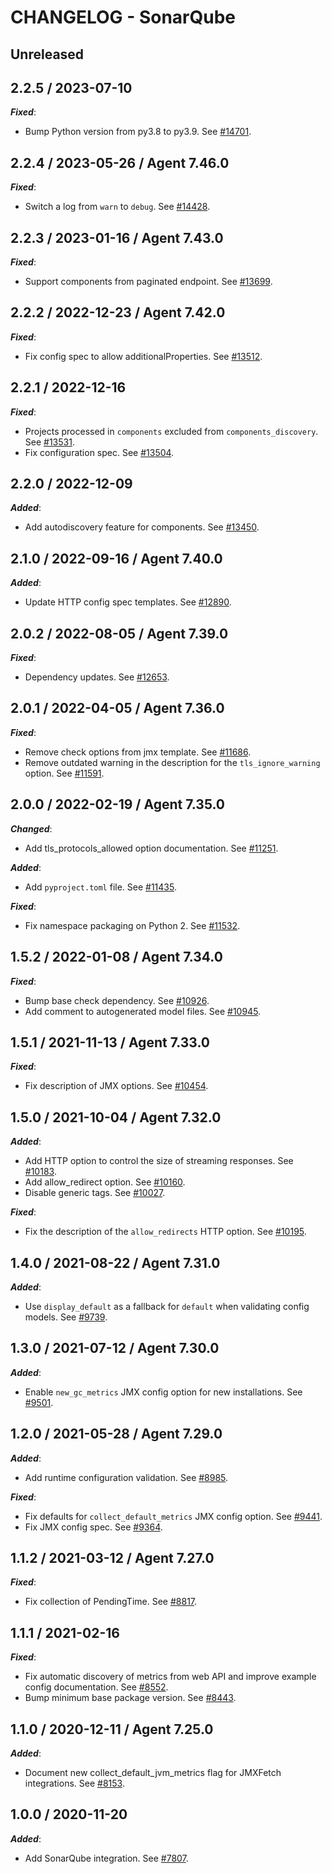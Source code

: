 # CHANGELOG - SonarQube

## Unreleased

## 2.2.5 / 2023-07-10

***Fixed***:

* Bump Python version from py3.8 to py3.9. See [#14701](https://github.com/DataDog/integrations-core/pull/14701).

## 2.2.4 / 2023-05-26 / Agent 7.46.0

***Fixed***:

* Switch a log from `warn` to `debug`. See [#14428](https://github.com/DataDog/integrations-core/pull/14428).

## 2.2.3 / 2023-01-16 / Agent 7.43.0

***Fixed***:

* Support components from paginated endpoint. See [#13699](https://github.com/DataDog/integrations-core/pull/13699).

## 2.2.2 / 2022-12-23 / Agent 7.42.0

***Fixed***:

* Fix config spec to allow additionalProperties. See [#13512](https://github.com/DataDog/integrations-core/pull/13512).

## 2.2.1 / 2022-12-16

***Fixed***:

* Projects processed in `components` excluded from `components_discovery`. See [#13531](https://github.com/DataDog/integrations-core/pull/13531).
* Fix configuration spec. See [#13504](https://github.com/DataDog/integrations-core/pull/13504).

## 2.2.0 / 2022-12-09

***Added***:

* Add autodiscovery feature for components. See [#13450](https://github.com/DataDog/integrations-core/pull/13450).

## 2.1.0 / 2022-09-16 / Agent 7.40.0

***Added***:

* Update HTTP config spec templates. See [#12890](https://github.com/DataDog/integrations-core/pull/12890).

## 2.0.2 / 2022-08-05 / Agent 7.39.0

***Fixed***:

* Dependency updates. See [#12653](https://github.com/DataDog/integrations-core/pull/12653).

## 2.0.1 / 2022-04-05 / Agent 7.36.0

***Fixed***:

* Remove check options from jmx template. See [#11686](https://github.com/DataDog/integrations-core/pull/11686).
* Remove outdated warning in the description for the `tls_ignore_warning` option. See [#11591](https://github.com/DataDog/integrations-core/pull/11591).

## 2.0.0 / 2022-02-19 / Agent 7.35.0

***Changed***:

* Add tls_protocols_allowed option documentation. See [#11251](https://github.com/DataDog/integrations-core/pull/11251).

***Added***:

* Add `pyproject.toml` file. See [#11435](https://github.com/DataDog/integrations-core/pull/11435).

***Fixed***:

* Fix namespace packaging on Python 2. See [#11532](https://github.com/DataDog/integrations-core/pull/11532).

## 1.5.2 / 2022-01-08 / Agent 7.34.0

***Fixed***:

* Bump base check dependency. See [#10926](https://github.com/DataDog/integrations-core/pull/10926).
* Add comment to autogenerated model files. See [#10945](https://github.com/DataDog/integrations-core/pull/10945).

## 1.5.1 / 2021-11-13 / Agent 7.33.0

***Fixed***:

* Fix description of JMX options. See [#10454](https://github.com/DataDog/integrations-core/pull/10454).

## 1.5.0 / 2021-10-04 / Agent 7.32.0

***Added***:

* Add HTTP option to control the size of streaming responses. See [#10183](https://github.com/DataDog/integrations-core/pull/10183).
* Add allow_redirect option. See [#10160](https://github.com/DataDog/integrations-core/pull/10160).
* Disable generic tags. See [#10027](https://github.com/DataDog/integrations-core/pull/10027).

***Fixed***:

* Fix the description of the `allow_redirects` HTTP option. See [#10195](https://github.com/DataDog/integrations-core/pull/10195).

## 1.4.0 / 2021-08-22 / Agent 7.31.0

***Added***:

* Use `display_default` as a fallback for `default` when validating config models. See [#9739](https://github.com/DataDog/integrations-core/pull/9739).

## 1.3.0 / 2021-07-12 / Agent 7.30.0

***Added***:

* Enable `new_gc_metrics` JMX config option for new installations. See [#9501](https://github.com/DataDog/integrations-core/pull/9501).

## 1.2.0 / 2021-05-28 / Agent 7.29.0

***Added***:

* Add runtime configuration validation. See [#8985](https://github.com/DataDog/integrations-core/pull/8985).

***Fixed***:

* Fix defaults for `collect_default_metrics` JMX config option. See [#9441](https://github.com/DataDog/integrations-core/pull/9441).
* Fix JMX config spec. See [#9364](https://github.com/DataDog/integrations-core/pull/9364).

## 1.1.2 / 2021-03-12 / Agent 7.27.0

***Fixed***:

* Fix collection of PendingTime. See [#8817](https://github.com/DataDog/integrations-core/pull/8817).

## 1.1.1 / 2021-02-16

***Fixed***:

* Fix automatic discovery of metrics from web API and improve example config documentation. See [#8552](https://github.com/DataDog/integrations-core/pull/8552).
* Bump minimum base package version. See [#8443](https://github.com/DataDog/integrations-core/pull/8443).

## 1.1.0 / 2020-12-11 / Agent 7.25.0

***Added***:

* Document new collect_default_jvm_metrics flag for JMXFetch integrations. See [#8153](https://github.com/DataDog/integrations-core/pull/8153).

## 1.0.0 / 2020-11-20

***Added***:

* Add SonarQube integration. See [#7807](https://github.com/DataDog/integrations-core/pull/7807).
